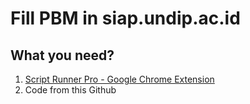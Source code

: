 # Fill PBM in siap.undip.ac.id

## What you need?
1. [Script Runner Pro - Google Chrome Extension](https://chrome.google.com/webstore/detail/script-runner-pro/cofhgpcbaidjkjfbfglfhlklnbhajhpg)
2. Code from this Github
